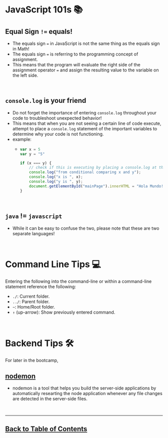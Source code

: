 # JavaScript 101s 📚

## Equal Sign `!=`  equals!
- The equals sign `=` in JavaScript is not the same thing as the equals sign in Math!
- The equals sign `=` is referring to the programming concept of assignment.
- This means that the program will evaluate the right side of the assignment operator `=` and assign the resulting value to the variable on the left side.

<br>

## `console.log` is your friend
- Do not forget the importance of entering `console.log` throughout your code to troubleshoot unexpected behavior!
- This means that when you are not seeing a certain line of code execute, attempt to place a `console.log` statement of the important variables to determine why your code is not functioning.
- example:
    - ```js
      var x = 5
      var y = "5"

      if (x === y) {
          // check if this is executing by placing a console.log at the top.
          console.log("from conditional comparing x and y");
          console.log("x is ", x);
          console.log("y is ", y);
          document.getElementById("mainPage").innerHTML = "Hola Mundo!";
      }
      ```

<br>

## `java` != `javascript`
- While it can be easy to confuse the two, please note that these are two separate languages!

<br>

# Command Line Tips 💻

Entering the following into the command-line or within a command-line statement reference the following:

- `./`: Current folder.
- `../`: Parent folder.
- `~`: Home/Root folder. 
- `↑` (up-arrow): Show previously entered command.


<br>

# Backend Tips 🛠

For later in the bootcamp,

## [nodemon](https://www.npmjs.com/package/nodemon)
- nodemon is a tool that helps you build the server-side applications by automatically researting the node application whenever any file changes are detected in the server-side files.

<br>
<hr>

## [Back to Table of Contents](./README.md)